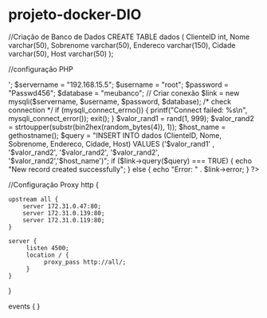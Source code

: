 # projeto-docker-DIO

//Criação de Banco de Dados
CREATE TABLE dados (
    ClienteID int,
    Nome varchar(50),
    Sobrenome varchar(50),
    Endereco varchar(150),
    Cidade varchar(50),
    Host varchar(50)
);

//configuração PHP
<html>
<head>
<title>PHP</title>
</head>
<body>
<?php
ini_set("display_errors", 1);
header('Content-Type: text/html; charset=iso-8859-1');
echo 'Versao Atual do PHP: ' . phpversion() . '<br>';
$servername = "192.168.15.5";
$username = "root";
$password = "Passwd456";
$database = "meubanco";
// Criar conexão
$link = new mysqli($servername, $username, $password, $database);
/* check connection */
if (mysqli_connect_errno()) {
    printf("Connect failed: %s\n", mysqli_connect_error());
    exit();
}
$valor_rand1 =  rand(1, 999);
$valor_rand2 = strtoupper(substr(bin2hex(random_bytes(4)), 1));
$host_name = gethostname();
$query = "INSERT INTO dados (ClienteID, Nome, Sobrenome, Endereco, Cidade, Host) VALUES ('$valor_rand1' , '$valor_rand2', '$valor_rand2', '$valor_rand2', '$valor_rand2','$host_name')";
if ($link->query($query) === TRUE) {
  echo "New record created successfully";
} else {
  echo "Error: " . $link->error;
}
?>
</body>
</html>

//Configuração Proxy
http {
   
    upstream all {
        server 172.31.0.47:80;
        server 172.31.0.139:80;
        server 172.31.0.119:80;
    }

    server {
         listen 4500;
         location / {
              proxy_pass http://all/;
         }
    }

}

events { }
